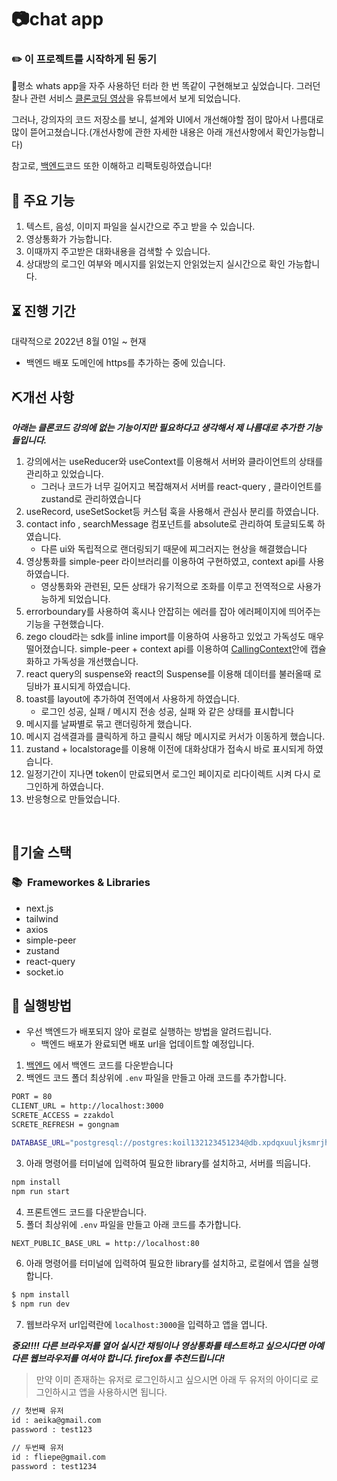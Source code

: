 # 📷chat app

### ✏️ 이 프로젝트를 시작하게 된 동기

평소 whats app을 자주 사용하던 터라 한 번 똑같이 구현해보고 싶었습니다. 그러던 찰나 관련 서비스 [클론코딩 영상](https://youtu.be/keYFkLycaDg?si=JTZkdi4Jr7bJgZEq)을 유튜브에서 보게 되었습니다. 

그러나, 강의자의 코드 저장소를 보니, 설계와 UI에서 개선해야할 점이 많아서 나름대로 많이 뜯어고쳤습니다.(개선사항에 관한 자세한 내용은 아래 개선사항에서 확인가능합니다)

참고로, [백엔드](https://github.com/YeonghunKO/chat-app-server)코드 또한 이해하고 리팩토링하였습니다!

## 📢 주요 기능
1. 텍스트, 음성, 이미지 파일을 실시간으로 주고 받을 수 있습니다.
2. 영상통화가 가능합니다.
3. 이때까지 주고받은 대화내용을 검색할 수 있습니다.
4. 상대방의 로그인 여부와 메시지를 읽었는지 안읽었는지 실시간으로 확인 가능합니다.

## ⏳ 진행 기간
대략적으로 2022년 8월 01일 ~ 현재
  - 백엔드 배포 도메인에 https를 추가하는 중에 있습니다.

## ⛏개선 사항
_**아래는 클론코드 강의에 없는 기능이지만 필요하다고 생각해서 제 나름대로 추가한 기능들입니다.**_

1. 강의에서는 useReducer와 useContext를 이용해서 서버와 클라이언트의 상태를 관리하고 있었습니다.
    - 그러나 코드가 너무 길어지고 복잡해져서 서버를 react-query , 클라이언트를 zustand로 관리하였습니다
3. useRecord, useSetSocket등 커스텀 훅을 사용해서 관심사 분리를 하였습니다.
4. contact info , searchMessage 컴포넌트를 absolute로 관리하여 토글되도록 하였습니다.
    - 다른 ui와 독립적으로 랜더링되기 때문에 찌그러지는 현상을 해결했습니다
4. 영상통화를 simple-peer 라이브러리를 이용하여 구현하였고, context api를 사용하였습니다.
    - 영상통화와 관련된, 모든 상태가 유기적으로 조화를 이루고 전역적으로 사용가능하게 되었습니다.
6. errorboundary를 사용하여 혹시나 안잡히는 에러를 잡아 에러페이지에 띄어주는 기능을 구현했습니다.
7. zego cloud라는 sdk를 inline import를 이용하여 사용하고 있었고 가독성도 매우 떨어졌습니다. simple-peer + context api를 이용하여 [CallingContext](https://github.com/YeonghunKO/chat-app-client/blob/main/src/components/common/CallingContext.tsx)안에 캡슐화하고 가독성을 개선했습니다.
8. react query의 suspense와 react의 Suspense를 이용해 데이터를 불러올때 로딩바가 표시되게 하였습니다.
9. toast를 layout에 추가하여 전역에서 사용하게 하였습니다.
    - 로그인 성공, 실패 / 메시지 전송 성공, 실패 와 같은 상태를 표시합니다
10. 메시지를 날짜별로 묶고 랜더링하게 했습니다.
11. 메시지 검색결과를 클릭하게 하고 클릭시 해당 메시지로 커서가 이동하게 했습니다.
12. zustand + localstorage를 이용해 이전에 대화상대가 접속시 바로 표시되게 하였습니다.
13. 일정기간이 지나면 token이 만료되면서 로그인 페이지로 리다이렉트 시켜 다시 로그인하게 하였습니다.
14. 반응형으로 만들었습니다.
    


<br>

## 🤖기술 스택

### 📚&nbsp;&nbsp;Frameworkes & Libraries

- next.js
- tailwind
- axios
- simple-peer
- zustand
- react-query
- socket.io

## 🔑 실행방법
- 우선 백엔드가 배포되지 않아 로컬로 실행하는 방법을 알려드립니다.
  - 백엔드 배포가 완료되면 배포 url을 업데이트할 예정입니다.
 
1. [백엔드](https://github.com/YeonghunKO/chat-app-server) 에서 백엔드 코드를 다운받습니다
2. 백엔드 코드 폴더 최상위에 `.env` 파일을 만들고
아래 코드를 추가합니다.

```bash
PORT = 80
CLIENT_URL = http://localhost:3000
SCRETE_ACCESS = zzakdol
SCRETE_REFRESH = gongnam

DATABASE_URL="postgresql://postgres:koil132123451234@db.xpdqxuuljksmrjhubmtn.supabase.co:5432/postgres"
```

3. 아래 명령어를 터미널에 입력하여 필요한 library를 설치하고, 서버를 띄웁니다.
   
```cmd
npm install
npm run start
```

4. 프론트엔드 코드를 다운받습니다.
5. 폴더 최상위에 `.env` 파일을 만들고 아래 코드를 추가합니다.

```bash
NEXT_PUBLIC_BASE_URL = http://localhost:80
```

6. 아래 명령어를 터미널에 입력하여 필요한 library를 설치하고, 로컬에서 앱을 실행합니다.

```cmd
$ npm install
$ npm run dev
```

7. 웹브라우저 url입력란에 `localhost:3000`을 입력하고 앱을 엽니다.


_**중요!!!! 다른 브라우저를 열어 실시간 채팅이나 영상통화를 테스트하고 싶으시다면 아예 다른 웹브라우저를 여셔야 합니다. firefox를 추천드립니다!**_

> 만약 이미 존재하는 유저로 로그인하시고 싶으시면 아래 두 유저의 아이디로 로그인하시고 앱을 사용하시면 됩니다.

```cmd
// 첫번째 유저
id : aeika@gmail.com
password : test123

// 두번째 유저
id : fliepe@gmail.com
password : test1234
```
